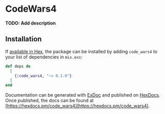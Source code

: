 # CodeWars4

**TODO: Add description**

## Installation

If [available in Hex](https://hex.pm/docs/publish), the package can be installed
by adding `code_wars4` to your list of dependencies in `mix.exs`:

```elixir
def deps do
  [
    {:code_wars4, "~> 0.1.0"}
  ]
end
```

Documentation can be generated with [ExDoc](https://github.com/elixir-lang/ex_doc)
and published on [HexDocs](https://hexdocs.pm). Once published, the docs can
be found at [https://hexdocs.pm/code_wars4](https://hexdocs.pm/code_wars4).


